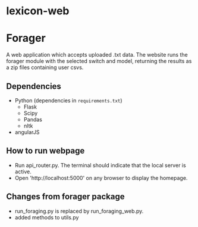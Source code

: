 # lexicon-web

# Forager 

A web application which accepts uploaded .txt data. The website runs the forager module with the selected switch and model, returning the results as a zip files containing user csvs. 

## Dependencies
- Python (dependencies in `requirements.txt`)
    - Flask
    - Scipy
    - Pandas
    - nltk
- angularJS 

## How to run webpage 
- Run api_router.py. The terminal should indicate that the local server is active. 
- Open 'http://localhost:5000' on any browser to display the homepage. 

## Changes from forager package
- run_foraging.py is replaced by run_foraging_web.py. 
- added methods to utils.py 

